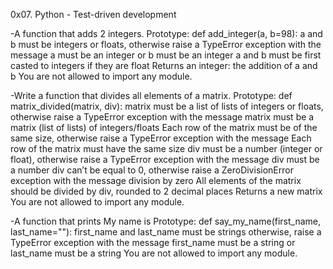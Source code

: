 0x07. Python - Test-driven development

-A function that adds 2 integers.
Prototype: def add_integer(a, b=98):
a and b must be integers or floats, otherwise raise a TypeError exception with the message a must be an integer or b must be an integer
a and b must be first casted to integers if they are float
Returns an integer: the addition of a and b
You are not allowed to import any module.

-Write a function that divides all elements of a matrix.
Prototype: def matrix_divided(matrix, div):
matrix must be a list of lists of integers or floats, otherwise raise
a TypeError exception with the message matrix must be a matrix
(list of lists) of integers/floats
Each row of the matrix must be of the same size, otherwise raise a
TypeError exception with the message Each row of the matrix must have
the same size
div must be a number (integer or float), otherwise raise a
TypeError exception with the message div must be a number
div can’t be equal to 0, otherwise raise a ZeroDivisionError
exception with the message division by zero
All elements of the matrix should be divided by div, rounded to
2 decimal places
Returns a new matrix
You are not allowed to import any module.

-A function that prints My name is <first name> <last name>
Prototype: def say_my_name(first_name, last_name=""):
first_name and last_name must be strings otherwise, raise a TypeError
exception with the message first_name must be a string or last_name
must be a string
You are not allowed to import any module.